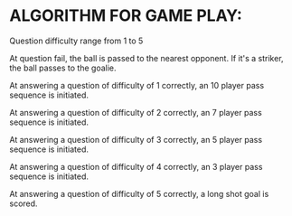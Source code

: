 # ALGORITHM FOR GAME PLAY:



Question difficulty range from 1 to 5

At question fail, the ball is passed to the nearest opponent. If it's a striker, the ball passes to the goalie.

At answering a question of difficulty of 1 correctly, an 10 player pass sequence is initiated.

At answering a question of difficulty of 2 correctly, an 7 player pass sequence is initiated.

At answering a question of difficulty of 3 correctly, an 5 player pass sequence is initiated.

At answering a question of difficulty of 4 correctly, an 3 player pass sequence is initiated.

At answering a question of difficulty of 5 correctly, a long shot goal is scored.







